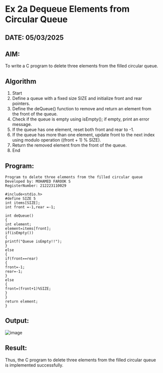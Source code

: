 # Ex 2a Dequeue Elements from Circular Queue
## DATE: 05/03/2025
## AIM:
To write a C program to delete three elements from the filled circular queue.

## Algorithm
1. Start
2. Define a queue with a fixed size SIZE and initialize front and rear pointers.
3. Define the deQueue() function to remove and return an element from the front of the queue.
4. Check if the queue is empty using isEmpty(); if empty, print an error message.
5. If the queue has one element, reset both front and rear to -1.
6. If the queue has more than one element, update front to the next index using modulo
operation ((front + 1) % SIZE).
7. Return the removed element from the front of the queue.
8. End


## Program:

```
Program to delete three elements from the filled circular queue
Developed by: MOHAMED FAROOK S
RegisterNumber: 212223110029

#include<stdio.h>
#define SIZE 5
int items[SIZE];
int front =-1,rear =-1;

int deQueue()
{
int element;
element=items[front];
if(isEmpty())
{
printf("Queue isEmpty!!");
}
else
{
if(front==rear)
{
front=-1;
rear=-1;
}
else
{
front=(front+1)%SIZE;
}
}
return element;
}
```


## Output:
![image](https://github.com/user-attachments/assets/816c3122-c1a7-4217-9c6b-371a0566617a)



## Result:
Thus, the C program to delete three elements from the filled circular queue is implemented successfully.
